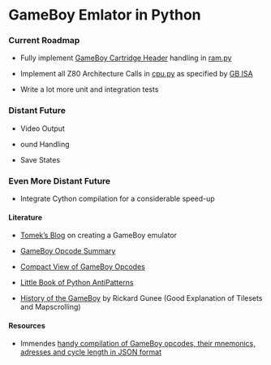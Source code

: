 # <a id="GameBoy_Emlator_in_Python_0"></a>GameBoy Emlator in Python

### Current Roadmap

*   Fully implement [GameBoy Cartridge Header](http://gbdev.gg8.se/wiki/articles/The_Cartridge_Header#0148_-_ROM_Size) handling in [ram.py](https://github.com/juliankrieger/gbaemu/blob/master/pyemu/ram.py)  

*   Implement all Z80 Architecture Calls in [cpu.py](https://github.com/juliankrieger/gbaemu/blob/master/pyemu/ram.py) as specified by [GB ISA](http://marc.rawer.de/Gameboy/Docs/GBCPUman.pdf)  

*   Write a lot more unit and integration tests

### Distant Future

*   Video Output  

*   ound Handling  

*   Save States

### Even More Distant Future

*   Integrate Cython compilation for a considerable speed-up

#### Literature

*   [Tomek’s Blog](https://blog.rekawek.eu/2017/02/09/coffee-gb/) on creating a GameBoy emulator  

*   [GameBoy Opcode Summary](http://gameboy.mongenel.com/dmg/opcodes.html)  

*   [Compact View of GameBoy Opcodes](http://www.pastraiser.com/cpu/gameboy/gameboy_opcodes.html)  

*   [Little Book of Python AntiPatterns](https://docs.quantifiedcode.com/python-anti-patterns/index.html)  

*   [History of the GameBoy](http://www.rickard.gunee.com/projects/playmobile/html/3/3.html) by Rickard Gunee (Good Explanation of Tilesets and Mapscrolling)

#### Resources

*   Immendes [handy compilation of GameBoy opcodes, their mnemonics, adresses and cycle length in JSON format](https://github.com/lmmendes/game-boy-opcodes)
